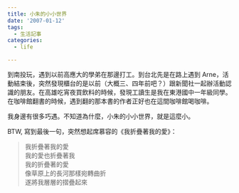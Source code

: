 ```yaml
---
title: 小朱的小小世界
date: '2007-01-12'
tags:
  - 生活記事
categories:
  - life

---
```

到南投玩，遇到以前高應大的學弟在那邊打工。到台北先是在路上遇到 Arne，活動結束後，突然發現櫃台的是以前（大概三、四年前吧？）跟新聞社一起辦活動認識的朋友。在高雄吃宵夜買飲料的時候，發現工讀生是我在東港國中一年級同學。在咖啡館翻書的時候，遇到翻的那本書的作者正好也在這間咖啡館喝咖啡。  
  
我身邊有很多巧遇。不知道為什麼，小朱的小小世界，就是這麼小。  
  
BTW, 寫到最後一句，突然想起席慕容的《我折疊著我的愛》：  

> 我折疊著我的愛  
> 我的愛也折疊著我  
> 我的折疊著的愛  
> 像草原上的長河那樣宛轉曲折  
> 遂將我層層的摺疊起來